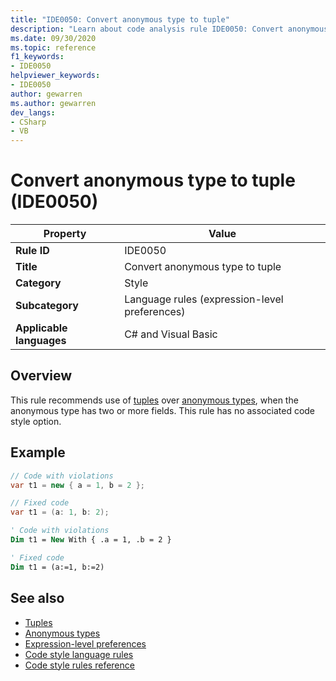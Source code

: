 ```yaml
---
title: "IDE0050: Convert anonymous type to tuple"
description: "Learn about code analysis rule IDE0050: Convert anonymous type to tuple"
ms.date: 09/30/2020
ms.topic: reference
f1_keywords:
- IDE0050
helpviewer_keywords:
- IDE0050
author: gewarren
ms.author: gewarren
dev_langs:
- CSharp
- VB
---
```

# Convert anonymous type to tuple (IDE0050)

|Property|Value|
|-|-|
| **Rule ID** | IDE0050 |
| **Title** | Convert anonymous type to tuple |
| **Category** | Style |
| **Subcategory** | Language rules (expression-level preferences) |
| **Applicable languages** | C# and Visual Basic |

## Overview

This rule recommends use of [tuples](../../../csharp/language-reference/builtin-types/value-tuples.md) over [anonymous types](../../../csharp/programming-guide/classes-and-structs/anonymous-types.md), when the anonymous type has two or more fields. This rule has no associated code style option.

## Example

```csharp
// Code with violations
var t1 = new { a = 1, b = 2 };

// Fixed code
var t1 = (a: 1, b: 2);
```

```vb
' Code with violations
Dim t1 = New With { .a = 1, .b = 2 }

' Fixed code
Dim t1 = (a:=1, b:=2)
```

## See also

- [Tuples](../../../csharp/language-reference/builtin-types/value-tuples.md)
- [Anonymous types](../../../csharp/programming-guide/classes-and-structs/anonymous-types.md)
- [Expression-level preferences](expression-level-preferences.md)
- [Code style language rules](language-rules.md)
- [Code style rules reference](index.md)

